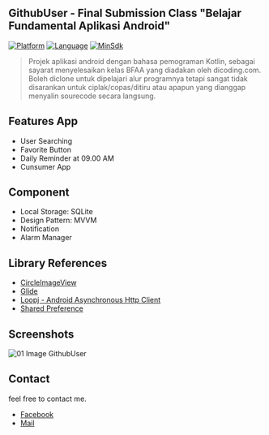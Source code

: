 ## GithubUser - Final Submission Class "Belajar Fundamental Aplikasi Android"
[![Platform](https://img.shields.io/badge/platform-Android-green)](https://github.com/alankurniadi12/GithubUser/blob/master/app/build.gradle)
[![Language](https://img.shields.io/badge/language-Kotlin-blue)](https://github.com/alankurniadi12/GithubUser/blob/master/app/build.gradle)
[![MinSdk](https://img.shields.io/badge/minsdk-21-red)](https://github.com/alankurniadi12/GithubUser/blob/master/app/build.gradle)


> Projek aplikasi android dengan bahasa pemograman Kotlin, sebagai sayarat menyelesaikan kelas BFAA yang diadakan oleh dicoding.com. Boleh diclone untuk dipelajari alur programnya tetapi sangat tidak disarankan untuk ciplak/copas/ditiru atau apapun yang dianggap menyalin sourecode secara langsung.

## Features App
* User Searching
* Favorite Button
* Daily Reminder at 09.00 AM
* Cunsumer App

## Component
* Local Storage: SQLite
* Design Pattern: MVVM
* Notification
* Alarm Manager

## Library References
* [CircleImageView](https://github.com/hdodenhof/CircleImageView)
* [Glide](https://github.com/bumptech/glide)
* [Loopj - Android Asynchronous Http Client](http://loopj.com/android-async-http)
* [Shared Preference](https://developer.android.com/jetpack/androidx/releases/preference/)

## Screenshots
![01 Image GithubUser](https://user-images.githubusercontent.com/39579462/83623018-fb7d1480-a5ba-11ea-8b2b-a2d30b1fe294.png)

## Contact 
feel free to contact me.
* [Facebook](https://web.facebook.com/alankurniadii)
* [Mail](https://web.facebook.com/alankurniadii)
